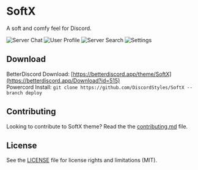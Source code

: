 # SoftX

A soft and comfy feel for Discord.

![Server Chat](https://i.imgur.com/E57gF3L.png)
![User Profile](https://i.imgur.com/01NlcPc.png)
![Server Search](https://i.imgur.com/nqgmfT0.png)
![Settings](https://i.imgur.com/KEC161G.png)

## Download

BetterDiscord Download: [https://betterdiscord.app/theme/SoftX](https://betterdiscord.app/Download?id=515)  
Powercord Install: `git clone https://github.com/DiscordStyles/SoftX --branch deploy`

## Contributing

Looking to contribute to SoftX theme? Read the the [contributing.md](https://github.com/DiscordStyles/SoftX/blob/main/CONTRIBUTING.md) file.

## License

See the [LICENSE](https://github.com/DiscordStyles/SoftX/blob/main/LICENSE.md) file for license rights and limitations (MIT).
